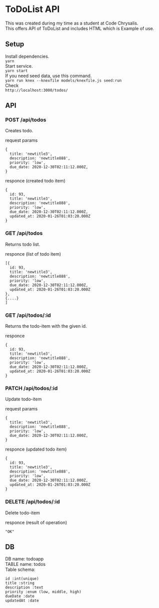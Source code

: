# ToDoList API

This was created during my time as a student at Code Chrysalis.<br>
This offers API of ToDoList and includes HTML which is Example of use.

## Setup

Install dependencies.<br>
`yarn`<br>
Start service.<br>
`yarn start`<br>
If you need seed data, use this command.<br>
`yarn run knex --knexfile models/knexfile.js seed:run`<br>
Check<br>
`http://localhost:3000/todos/`

## API

### POST /api/todos

Creates todo.

request params

```
{
  title: 'newtitle3',
  description: 'newtitle888',
  priority: 'low',
  due_date: 2020-12-30T02:11:12.000Z,
}
```

responce (created todo item)

```
{
  id: 93,
  title: 'newtitle3',
  description: 'newtitle888',
  priority: 'low',
  due_date: 2020-12-30T02:11:12.000Z,
  updated_at: 2020-01-26T01:03:20.000Z
}
```

### GET /api/todos

Returns todo list.

responce (list of todo item)

```
[{
  id: 93,
  title: 'newtitle3',
  description: 'newtitle888',
  priority: 'low',
  due_date: 2020-12-30T02:11:12.000Z,
  updated_at: 2020-01-26T01:03:20.000Z
},
{....}
]
```

### GET /api/todos/:id

Returns the todo-item with the given id.

responce

```
{
  id: 93,
  title: 'newtitle3',
  description: 'newtitle888',
  priority: 'low',
  due_date: 2020-12-30T02:11:12.000Z,
  updated_at: 2020-01-26T01:03:20.000Z
}
```

### PATCH /api/todos/:id

Update todo-item

request params

```
{
  title: 'newtitle3',
  description: 'newtitle888',
  priority: 'low',
  due_date: 2020-12-30T02:11:12.000Z,
}
```

responce (updated todo item)

```
{
  id: 93,
  title: 'newtitle3',
  description: 'newtitle888',
  priority: 'low',
  due_date: 2020-12-30T02:11:12.000Z,
  updated_at: 2020-01-26T01:03:20.000Z
}
```

### DELETE /api/todos/:id

Delete todo-item

responce (result of operation)

```
"OK"
```

## DB

DB name: todoapp<br>
TABLE name: todos<br>
Table schema:<br>

```
id :int(unique)
title :string
description :text
priority :enum (low, middle, high)
dueDate :date
updatedAt :date
```
